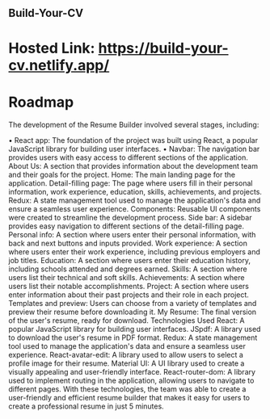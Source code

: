 ## Build-Your-CV
# Hosted Link: https://build-your-cv.netlify.app/

# Roadmap
The development of the Resume Builder involved several stages, including:

• React app: The foundation of the project was built using React, a popular JavaScript library for building user interfaces.
• Navbar: The navigation bar provides users with easy access to different sections of the application.
About Us: A section that provides information about the development team and their goals for the project.
Home: The main landing page for the application.
Detail-filling page: The page where users fill in their personal information, work experience, education, skills, achievements, and projects.
Redux: A state management tool used to manage the application's data and ensure a seamless user experience.
Components: Reusable UI components were created to streamline the development process.
Side bar: A sidebar provides easy navigation to different sections of the detail-filling page.
Personal info: A section where users enter their personal information, with back and next buttons and inputs provided.
Work experience: A section where users enter their work experience, including previous employers and job titles.
Education: A section where users enter their education history, including schools attended and degrees earned.
Skills: A section where users list their technical and soft skills.
Achievements: A section where users list their notable accomplishments.
Project: A section where users enter information about their past projects and their role in each project.
Templates and preview: Users can choose from a variety of templates and preview their resume before downloading it.
My Resume: The final version of the user's resume, ready for download.
Technologies Used
React: A popular JavaScript library for building user interfaces.
JSpdf: A library used to download the user's resume in PDF format.
Redux: A state management tool used to manage the application's data and ensure a seamless user experience.
React-avatar-edit: A library used to allow users to select a profile image for their resume.
Material UI: A UI library used to create a visually appealing and user-friendly interface.
React-router-dom: A library used to implement routing in the application, allowing users to navigate to different pages.
With these technologies, the team was able to create a user-friendly and efficient resume builder that makes it easy for users to create a professional resume in just 5 minutes.
